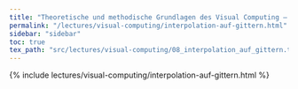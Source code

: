 ```yaml
---
title: "Theoretische und methodische Grundlagen des Visual Computing – Interpolation auf Gittern"
permalink: "/lectures/visual-computing/interpolation-auf-gittern.html"
sidebar: "sidebar"
toc: true
tex_path: "src/lectures/visual-computing/08_interpolation_auf_gittern.tex"
---
```


{% include lectures/visual-computing/interpolation-auf-gittern.html %}